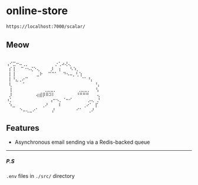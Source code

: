 # online-store

``` sh
https://localhost:7000/scalar/
```

## Meow

```

⢠⠊⣉⠒⠤⢀⡀          ⡐⢁⠴⢜⢄
 ⡎⢸  ⠉⠐⠢⢌⠑⢄    ⡸  ⡆   ⠣⠱⡀
 ⡇⢸        ⣀⠗  ⠉⠉⠁  ⠙⠢⠤⡀⢃⢱
 ⡇⠘⣄⢀⠔⠉                    ⠈⠁⠘⡄
 ⢇    ⠁                          ⠘⡄ 
 ⢸            ⢀⣀⣀⡀        ⢀⣀⣀⡀  ⢣
 ⡸         ⢴⣾⡿⠿⠽⠇        ⠘⠛⠛⠛   ⢄
⠰⡁              ⢠⠒⠢⡀⠈⠒⠊      ⡠⢄ ⡘ 
 ⠱⣀          ⢀⠜    ⠇        ⢀⠔⠁ ⡏
     ⠑⠤⢄⣀⠔⠁     ⡜        ⠊⠁  ⢀⠜

```

## Features

- Asynchronous email sending via a Redis-backed queue

---

##### P.S

`.env` files in `./src/` directory
